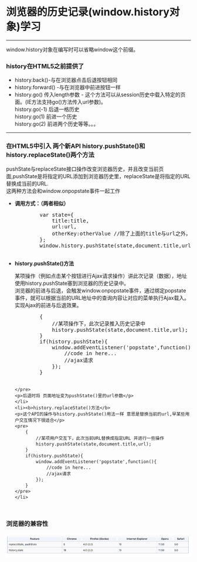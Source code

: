 <h1>浏览器的历史记录(window.history对象)学习</h1>
<hr/>
<p style="font-size:14px;"> window.history对象在编写时可以省略window这个前缀。</p>
<div style="font-size:14px;"> 
<h3>history在HTML5之前提供了</h3>
<ul>
<li>history.back()-与在浏览器点击后退按钮相同
</li>
<li>history.forward() -与在浏览器中前进按钮一样
</li>
<li>history.go() 传入length参数 -  这个方法可以从session历史中载入特定的页面。(IE方法支持go()方法传入url参数)。<br/>
    history.go(-1) 后退一格历史<br/>
    history.go(1) 前进一个历史<br/>
    history.go(2) 前进两个历史等等。。。
</li>
</ul>
</div>
<hr/>
<div><h3>在HTML5中引入 两个新API history.pushState()和 history.replaceState()两个方法</h3>
<p style="font-size:14px;">pushState与replaceState接口操作改变浏览器历史，并且改变当前页面,pushState是将指定的URL添加到浏览器历史里，replaceState是将指定的URL替换成当前的URL.
<br/>这两种方法会和window.onpopstate事件一起工作</p>
<ul>
    <li><b>调用方式：（两者相似）</b><br/>
    <pre>
        var state={
            title:title,
            url:url,
            otherKey:otherValue //除了上面的title与url之外，也可以添加其他数据 比如：还想将一些发送给ajax的配置信息给保存起来。
        };
        window.history.pushState(state,document.title,url);
    </pre>
    </li>
    <li><b>history.pushState()方法</b>
    <p>某项操作（例如点击某个按钮进行Ajax请求操作）讲此次记录（数据），地址使用history.pushState塞到浏览器的历史记录中。<br/>
        浏览器的前进与后退，会触发window.onpopstate事件，通过绑定popstate事件，就可以根据当前的URL地址中的查询内容让对应的菜单执行Ajax载入。<br/>
        实现Ajax的前进与后退效果。
    </p>
    <pre>
        {
            //某项操作下，此次记录推入历史记录中
            history.pushState(state,document.title,url);
        }
        if(history.pushState){
            window.addEventListener('popstate',function(){
                //code in here...
                //ajax请求
            });
        }
    
    </pre>
    <p>后退时将 页面地址变为pushState()里的url参数</p>
    </li>
    <li><b>history.replaceState()方法</b>
    <p>这个API的操作与history.pushState()用法一样 意思是替换当前的url,早某些用户交互情况下很适合</p>
    <pre>
        {
            //某项用户交互下，此次当前URL替换成指定URL 并进行一些操作
            history.pushState(state,document.title,url);
        }
        if(history.pushState){
            window.addEventListener('popstate',function(){
                //code in here...
                //ajax请求
            });
        }
    </pre>
    </li>
</ul>
<p><h3>浏览器的兼容性</h3>
<img src="html/img.png" alt="img"/>
</p>
</div>
